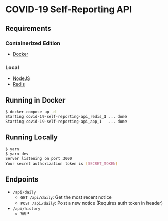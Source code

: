 # COVID-19 Self-Reporting API

## Requirements

### Containerized Edition

- [Docker](https://www.docker.com/)

### Local

- [NodeJS](https://nodejs.org/)
- [Redis](https://redis.io/)

## Running in Docker

```bash
$ docker-compose up -d
Starting covid-19-self-reporting-api_redis_1 ... done
Starting covid-19-self-reporting-api_app_1   ... done
```

## Running Locally

```bash
$ yarn
$ yarn dev
Server listening on port 3000
Your secret authorization token is [SECRET_TOKEN]
```

## Endpoints

- `/api/daily`
  - `GET /api/daily`: Get the most recent notice
  - `POST /api/daily`: Post a new notice (Requires auth token in header)
- `/api/history`
  - WIP
